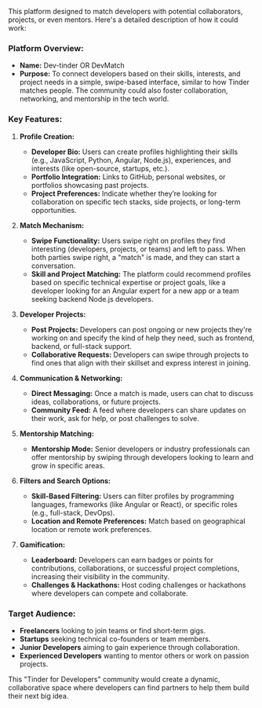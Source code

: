 This platform designed to match developers with potential collaborators, projects, or even mentors. Here's a detailed description of how it could work:

### **Platform Overview:**
- **Name:** Dev-tinder OR DevMatch 
- **Purpose:** To connect developers based on their skills, interests, and project needs in a simple, swipe-based interface, similar to how Tinder matches people. The community could also foster collaboration, networking, and mentorship in the tech world.

### **Key Features:**
1. **Profile Creation:**
   - **Developer Bio:** Users can create profiles highlighting their skills (e.g., JavaScript, Python, Angular, Node.js), experiences, and interests (like open-source, startups, etc.).
   - **Portfolio Integration:** Links to GitHub, personal websites, or portfolios showcasing past projects.
   - **Project Preferences:** Indicate whether they’re looking for collaboration on specific tech stacks, side projects, or long-term opportunities.

2. **Match Mechanism:**
   - **Swipe Functionality:** Users swipe right on profiles they find interesting (developers, projects, or teams) and left to pass. When both parties swipe right, a "match" is made, and they can start a conversation.
   - **Skill and Project Matching:** The platform could recommend profiles based on specific technical expertise or project goals, like a developer looking for an Angular expert for a new app or a team seeking backend Node.js developers.

3. **Developer Projects:**
   - **Post Projects:** Developers can post ongoing or new projects they're working on and specify the kind of help they need, such as frontend, backend, or full-stack support.
   - **Collaborative Requests:** Developers can swipe through projects to find ones that align with their skillset and express interest in joining.

4. **Communication & Networking:**
   - **Direct Messaging:** Once a match is made, users can chat to discuss ideas, collaborations, or future projects.
   - **Community Feed:** A feed where developers can share updates on their work, ask for help, or post challenges to solve.

5. **Mentorship Matching:**
   - **Mentorship Mode:** Senior developers or industry professionals can offer mentorship by swiping through developers looking to learn and grow in specific areas.

6. **Filters and Search Options:**
   - **Skill-Based Filtering:** Users can filter profiles by programming languages, frameworks (like Angular or React), or specific roles (e.g., full-stack, DevOps).
   - **Location and Remote Preferences:** Match based on geographical location or remote work preferences.

7. **Gamification:**
   - **Leaderboard:** Developers can earn badges or points for contributions, collaborations, or successful project completions, increasing their visibility in the community.
   - **Challenges & Hackathons:** Host coding challenges or hackathons where developers can compete and collaborate.

### **Target Audience:**
- **Freelancers** looking to join teams or find short-term gigs.
- **Startups** seeking technical co-founders or team members.
- **Junior Developers** aiming to gain experience through collaboration.
- **Experienced Developers** wanting to mentor others or work on passion projects.

This "Tinder for Developers" community would create a dynamic, collaborative space where developers can find partners to help them build their next big idea.
